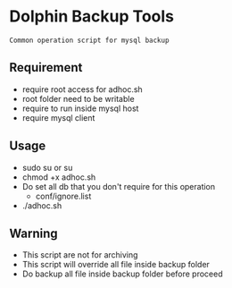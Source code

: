 # Dolphin Backup Tools
    Common operation script for mysql backup
## Requirement
   * require root access for adhoc.sh 
   * root folder need to be writable 
   * require to run inside mysql host
   * require mysql client

## Usage
   * sudo su or su
   * chmod +x adhoc.sh
   * Do set all db that you don't require for this operation
       * conf/ignore.list
   * ./adhoc.sh

## Warning
   * This script are not for archiving
   * This script will override all file inside backup folder
   * Do backup all file inside backup folder before proceed
